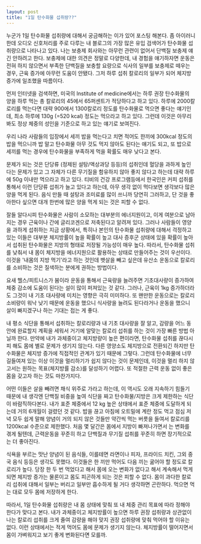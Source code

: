 ```yaml
---
layout: post
title: "1일 탄수화물 섭취량??"
---
```



누군가 1일 탄수화물 섭취량에 대해서 궁금해하는 이가 있어 포스팅 해본다. 좀 아이러니한데 오디오 신호처리를 주로 다루는 내 블로그의 가장 많은 유입 검색어가 탄수화물 섭취량으로 나타나고 있다. 나는 보충제 회사와는 아무런 관련이 없어서 단백질 보충제 얘긴 안하려고 한다. 보충제에 대한 의견은 정말로 다양한데, 내 경험을 얘기하자면 운동은 전혀 하지 않으면서 부족한 단백질을 보충할 요량으로 식사의 일부를 보충제로 떼우는 경우, 근육 증가에 아무런 도움이 안됐다. 그저 하루 섭취 칼로리의 일부가 되어 체지방 증가에 일조했을 따름이다.




먼저 인터넷을 검색하면, 미국의 Institute of medicine에서는 하루 권장 탄수화물의 양을 하루 먹는 총 칼로리의 45에서 65퍼센트가 적당하다고 하고 있다. 하루에 2000칼로리를 먹는다면 대략 900에서 1300칼로리 정도를 탄수화물로 먹으면 좋다는 얘기인데, 최소 하루에 130g (=520 kcal) 정도는 먹으라고 하고 있다. 그런데 이것은 아무리봐도 정상 체중의 성인을 기준으로 하고 있는 얘기로 보여진다.




우리 나라 사람들의 입장에서 세끼 밥을 먹는다고 치면 적어도 한끼에 300kcal 정도의 밥을 먹으니까 밥 말고 탄수화물 아무 것도 먹지 않아도 된다는 얘기도 되고, 또 밥으로 세끼를 먹는 경우에 탄수화물을 부족하게 먹을 확률도 매우 낮다고 본다.




문제가 되는 것은 단당류 (정제된 설탕/액상과당 등등)의 섭취인데 혈당을 과하게 높인다는 문제가 있고 그 자체가 다른 무기질을 함유하지 않아 좋지 않다고 하는데 대략 하루에 50g 이내만 먹으라고 하고 있다. 티비의 건강 프로그램등에서 한국인은 커피 섭취를 통해서 이런 단당류 섭취가 늘고 있다고 하는데, 아무 생각 없이 먹다보면 생각보다 많은 양을 먹게 된다. 음식 만들 때 설탕과 조미료를 많이 쓰니까 당연히 그러하고, 단 것을 좋아한다 싶으면 대개 한번에 많은 양을 먹게 되는 것은 피할 수 없다.




잘들 알다시피 탄수화물은 사람이 소모하는 대부분의 에너지원이고, 이게 여분으로 남아지는 경우 근육이나 간에 글리코겐으로 저축된다고 알려져 있다. 그러나 사람들이 영양을 과하게 섭취하는 지금 상황에서, 특히나 본인의 탄수화물 섭취량에 대해서 걱정하고 있는 이들은 대부분 체지방률이 높을 확률이 높고 대사 증후군 상태에 있을 확률이 높아서 섭취된 탄수화물은 지방의 형태로 저장될 가능성이 매우 높다. 따라서, 탄수화물 섭취를 낮춰서 내 몸이 체지방을 에너지원으로 활용하는 상태로 만들어주는 것이 우선이다. 이것을 '내몸의 지방 먹기'라고 하는 것인데 뱃살을 빼고 싶은데 유산소 운동으로 칼로리를 소비하는 것은 질색하는 분에게 권하는 방법이다.




요새 헬스/피트니스가 붐이라 운동을 통해서 근육량을 늘려주면 기초대사량이 증가하여 체중 감소에 도움이 된다는 설이 많이 퍼져있는 것 같다. 그러나, 근육이 1kg 증가하더라도 그것이 내 기초 대사량에 미치는 영향은 극히 미미하다. 또 왠만한 운동으로는 칼로리 소비량이 워낙 낮기 때문에 운동을 했으니 식사량을 늘려도 된다라거나 운동을 했으니 살이 빠지겠구나 하는 기대는 접는 게 좋다. 




내 평소 식단을 통해서 섭취하는 칼로리량과 내 기초 대사량을 잘 알고, 감량을 어느 동안에 완료할지 계획을 세워서 거기에 알맞는 칼로리 섭취를 하는 것이 가장 빠른 방법 아닐까 한다. 만약에 내가 과체중이고 체지방량이 높은 편이라면, 탄수화물 섭취를 끊다시피 해도 몸에 별로 문제가 생기지 않는다. 다른 영양소도 체지방으로 전환되긴 하지만 탄수화물은 체지방 증가에 직접적인 관계가 있기 때문에 그렇다. 그런데 탄수화물에 너무 길들여져 있는 이상 이것을 멀리하기가 쉽지 않다는 것이 문제인데, 이것을 멀리 하지 않고서는 원하는 목표(체지방률 감소)를 달성하기 어렵다. 또 적절한 근력 운동 없이 좋은 몸을 갖고자 하는 것도 마찬가지다. 




어떤 이들은 살을 빼려면 채식 위주로 가라고 하는데, 이 역시도 오래 지속하기 힘들기 때문에 내 생각엔 단백질 비중을 높여 식단을 짜고 탄수화물/지방은 크게 제한하는 식단이 바람직하다본다. 내가 표준 체중에서 12 kg 높은 상태에서 표준 체중에 도달하게 되는데 거의 6개월이 걸렸던 것 같다. 밥을 끊고 아침에 오트밀에 계란 정도 먹고 점심 저녁 모두 쉽게 말해 양념이 거의 되지 않은 것들만 약간씩 먹는 버릇을 들여서 칼로리를 1200kcal 수준으로 제한했다. 처음 몇 달간은 몸에서 지방이 빠져나가면서 는 변화를 겪게 될텐데, 근력운동을 꾸준히 하고 단백질과 무기질 섭취를 꾸준히 하면 장기적으로는 더 좋아진다.




식욕을 부르는 맛난 양념이 된 음식들, 이를테면 라면이나 피자, 프라이드 치킨, 그외 중국 음식 등등은 생각도 못했다. 이것들은 한 끼만 먹어도 다음 끼는 굶어야 할 정도로 칼로리가 높다. 당장 한 두 번 먹었다고 해서 몸에 오는 변화가 없다고 해서 계속해서 먹게 되면 체지방 증가는 물론이고 몸도 피곤하게 되는 것은 피할 수 없다. 몸이 과다한 칼로리 섭취에 대해서 일부는 버리고 일부만 흡수하게 될 거다 생각하면 곤란하다. 먹으면 먹는 대로 모두 몸에 저장하게 한다.




따라서, 1일 탄수화물 섭취량은 내 몸 상태에 맞춰 또 내 체중 관리 목표에 따라 정해야 한다가 맞다고 본다. 내가 과체중이고 체지방률이 높으면 하루 권장 섭취량과 상관없이 나는 칼로리 섭취를 크게 줄여 감량을 해야 맞지 권장 섭취량에 맞춰 먹어야 할 이유는 없다. 이런 상태에서는 적게 먹어도 몸에 문제가 생기지 않는다. 체지방률이 떨어지면서 몸이 가벼워지고 보기 좋게 변화된다면 모를까. 


